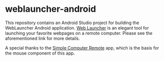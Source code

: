weblauncher-android
===============

This repository contains an Android Studio project for building the WebLauncher
Android application. [Web Launcher](http://avidandrew.com/pages/weblauncher.html) is an elegant tool for launching your favorite webpages on a remote computer. Please see the aforementioned link for more details.

A special thanks to the [Simple Computer Remote](https://github.com/philproctor/SimpleComputerRemote) app, which is the basis for the mouse component of this app.
